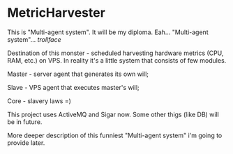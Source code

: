 MetricHarvester
===============
This is "Multi-agent system". It will be my diploma. Eah... "Multi-agent system"... *trollface*

Destination of this monster - scheduled harvesting hardware metrics (CPU, RAM, etc.) on VPS.
In reality it's a little system that consists of few modules.

Master  - server agent that generates its own will;

Slave   - VPS agent that executes master's will;

Core    - slavery laws =)

This project uses ActiveMQ and Sigar now. Some other thigs (like DB) will be in future.

More deeper description of this funniest "Multi-agent system" i'm going to provide later.
